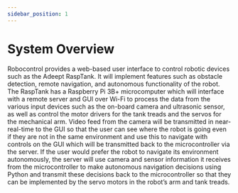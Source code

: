 ```yaml
---
sidebar_position: 1
---
```


# System Overview
Robocontrol provides a web-based user interface to control robotic devices such as the Adeept RaspTank. It will implement features such as obstacle detection, remote navigation, and autonomous functionality of the robot. The RaspTank has a Raspberry Pi 3B+ microcomputer which will interface with a remote server and GUI over Wi-Fi to process the data from the various input devices such as the on-board camera and ultrasonic sensor, as well as control the motor drivers for the tank treads and the servos for the mechanical arm. Video feed from the camera will be transmitted in near-real-time to the GUI so that the user can see where the robot is going even if they are not in the same environment and use this to navigate with controls on the GUI which will be transmitted back to the microcontroller via the server. If the user would prefer the robot to navigate its environment autonomously, the server will use camera and sensor information it receives from the microcontroller to make autonomous navigation decisions using Python and transmit these decisions back to the microcontroller so that they can be implemented by the servo motors in the robot’s arm and tank treads.